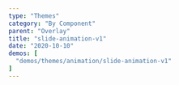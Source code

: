 ```yaml
---
type: "Themes"
category: "By Component"
parent: "Overlay"
title: "slide-animation-v1"
date: "2020-10-10"
demos: [
  "demos/themes/animation/slide-animation-v1"
]
---
```

